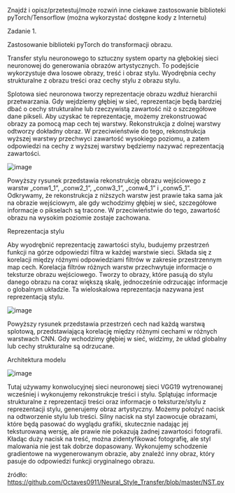 Znajdź i opisz/przetestuj/może rozwiń inne ciekawe zastosowanie biblioteki pyTorch/Tensorflow (można wykorzystać dostępne kody z Internetu)

Zadanie 1. 

Zastosowanie biblioteki pyTorch do transformacji obrazu.

Transfer stylu neuronowego to sztuczny system oparty na głębokiej sieci neuronowej do generowania obrazów artystycznych. To podejście wykorzystuje dwa losowe obrazy, treść i obraz stylu. Wyodrębnia cechy strukturalne z obrazu treści oraz cechy stylu z obrazu stylu.

Splotowa sieć neuronowa tworzy reprezentacje obrazu wzdłuż hierarchii przetwarzania. Gdy wejdziemy głębiej w sieć, reprezentacje będą bardziej dbać o cechy strukturalne lub rzeczywistą zawartość niż o szczegółowe dane pikseli. Aby uzyskać te reprezentacje, możemy zrekonstruować obrazy za pomocą map cech tej warstwy. Rekonstrukcja z dolnej warstwy odtworzy dokładny obraz. W przeciwieństwie do tego, rekonstrukcja wyższej warstwy przechwyci zawartość wysokiego poziomu, a zatem odpowiedzi na cechy z wyższej warstwy będziemy nazywać reprezentacją zawartości.

![image](https://user-images.githubusercontent.com/80579076/150417035-5be2a551-0787-4ca9-bb87-d22497fe0495.png)

Powyższy rysunek przedstawia rekonstrukcję obrazu wejściowego z warstw „conw1_1”, „conw2_1”, „conw3_1”, „conw4_1” i „conw5_1”. Odkrywamy, że rekonstrukcja z niższych warstw jest prawie taka sama jak na obrazie wejściowym, ale gdy wchodzimy głębiej w sieć, szczegółowe informacje o pikselach są tracone. W przeciwieństwie do tego, zawartość obrazu na wysokim poziomie zostaje zachowana.

Reprezentacja stylu

Aby wyodrębnić reprezentację zawartości stylu, budujemy przestrzeń funkcji na górze odpowiedzi filtra w każdej warstwie sieci. Składa się z korelacji między różnymi odpowiedziami filtrów w zakresie przestrzennym map cech. Korelacja filtrów różnych warstw przechwytuje informacje o teksturze obrazu wejściowego. Tworzy to obrazy, które pasują do stylu danego obrazu na coraz większą skalę, jednocześnie odrzucając informacje o globalnym układzie. Ta wieloskalowa reprezentacja nazywana jest reprezentacją stylu.

![image](https://user-images.githubusercontent.com/80579076/150417260-3df3d685-0b5e-4eed-b3fe-54de79a4dbf4.png)

Powyższy rysunek przedstawia przestrzeń cech nad każdą warstwą splotową, przedstawiającą korelację między różnymi cechami w różnych warstwach CNN. Gdy wchodzimy głębiej w sieć, widzimy, że układ globalny lub cechy strukturalne są odrzucane.

Architektura modelu

![image](https://user-images.githubusercontent.com/80579076/150417545-1f48ca5e-a04a-4d8c-b912-06b083a4973a.png)

Tutaj używamy konwolucyjnej sieci neuronowej sieci VGG19 wytrenowanej wcześniej i wykonujemy rekonstrukcje treści i stylu. Splątując informacje strukturalne z reprezentacji treści oraz informacje o teksturze/stylu z reprezentacji stylu, generujemy obraz artystyczny. Możemy położyć nacisk na odtworzenie stylu lub treści. Silny nacisk na styl zaowocuje obrazami, które będą pasować do wyglądu grafiki, skutecznie nadając jej teksturowaną wersję, ale prawie nie pokazują żadnej zawartości fotografii. Kładąc duży nacisk na treść, można zidentyfikować fotografię, ale styl malowania nie jest tak dobrze dopasowany. Wykonujemy schodzenie gradientowe na wygenerowanym obrazie, aby znaleźć inny obraz, który pasuje do odpowiedzi funkcji oryginalnego obrazu.

źródło: https://github.com/Octaves0911/Neural_Style_Transfer/blob/master/NST.py
